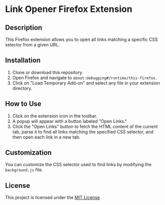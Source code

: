 # Link Opener Firefox Extension

## Description
This Firefox extension allows you to open all links matching a specific CSS selector from a given URL.

## Installation
1. Clone or download this repository.
2. Open Firefox and navigate to `about:debugging#/runtime/this-firefox`.
3. Click on "Load Temporary Add-on" and select any file in your extension directory.

## How to Use
1. Click on the extension icon in the toolbar.
2. A popup will appear with a button labeled "Open Links."
3. Click the "Open Links" button to fetch the HTML content of the current tab, parse it to find all links matching the specified CSS selector, and then open each link in a new tab.

## Customization
You can customize the CSS selector used to find links by modifying the `background.js` file.

## License
This project is licensed under the [MIT License](LICENSE).

